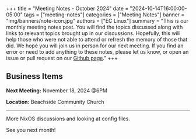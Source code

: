 +++
title = "Meeting Notes - October 2024"
date = "2024-10-14T16:00:00-05:00"
tags = ["meeting-notes"]
categories = ["Meeting Notes"]
banner = "img/banners/note-icon.jpg"
authors = ["EC Linux"]
summary = "This is our monthly meeting notes post. You will find the topics discussed along with links to relevant topics brought up in our discussions. Hopefully, this will help those who were not able to attend or refresh the memory of those that did. We hope you will join us in person for our next meeting. If you find an error or need to add anything to these notes, please let us know, or open an issue or pull request on our [Github page](https://github.com/brettrbarker/eclinux.org)."
+++
## Business Items

**Next Meeting:** November 18, 2024 @6PM

**Location:** Beachside Community Church

* * *

More NixOS discussions and looking at config files.

See you next month!
